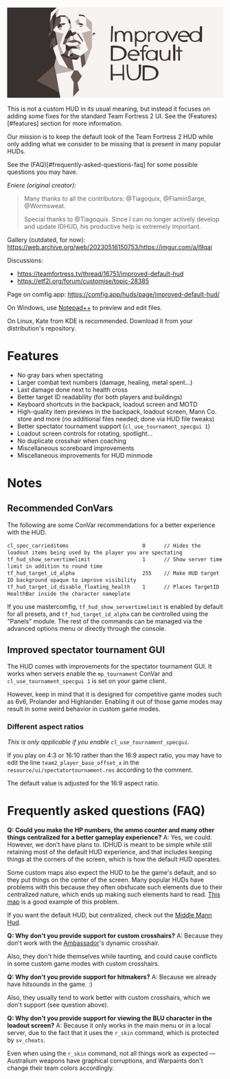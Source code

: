 ![banner](improved_default_hud_banner.png)

This is not a custom HUD in its usual meaning, but instead it focuses on adding some fixes for the standard Team Fortress 2 UI. See the (Features)[#features] section for more information.

Our mission is to keep the default look of the Team Fortress 2 HUD while only adding what we consider to be missing that is present in many popular HUDs.

See the (FAQ)[#frequently-asked-questions-faq] for some possible questions you may have.

*Eniere (original creator):*
> Many thanks to all the contributors: @Tiagoquix, @FlaminSarge, @Wormsweat.
> 
> Special thanks to @Tiagoquix. Since I can no longer actively develop and update IDHUD, his productive help is extremely important.

Gallery (outdated, for now): https://web.archive.org/web/20230516150753/https://imgur.com/a/l9qai

Discussions:
- https://teamfortress.tv/thread/16751/improved-default-hud
- https://etf2l.org/forum/customise/topic-28385

Page on comfig.app: https://comfig.app/huds/page/improved-default-hud/

On Windows, use [Notepad++](https://notepad-plus-plus.org) to preview and edit files.

On Linux, Kate from KDE is recommended. Download it from your distribution's repository.

# Features
- No gray bars when spectating
- Larger combat text numbers (damage, healing, metal spent...)
- Last damage done next to health cross
- Better target ID readability (for both players and buildings)
- Keyboard shortcuts in the backpack, loadout screen and MOTD
- High-quality item previews in the backpack, loadout screen, Mann Co. store and more (no additional files needed; done via HUD file tweaks)
- Better spectator tournament support (`cl_use_tournament_specgui 1`)
- Loadout screen controls for rotating, spotlight...
- No duplicate crosshair when coaching
- Miscellaneous scoreboard improvements
- Miscellaneous improvements for HUD minmode

# Notes

## Recommended ConVars
The following are some ConVar recommendations for a better experience with the HUD.
```
cl_spec_carrieditems 						0      // Hides the loadout items being used by the player you are spectating
tf_hud_show_servertimelimit 				1      // Show server time limit in addition to round time
tf_hud_target_id_alpha 						255    // Make HUD target ID background opaque to improve visibility
tf_hud_target_id_disable_floating_health 	1      // Places TargetID HealthBar inside the character nameplate
```
If you use mastercomfig, `tf_hud_show_servertimelimit` is enabled by default for all presets, and `tf_hud_target_id_alpha` can be controlled using the "Panels" module. The rest of the commands can be managed via the advanced options menu or directly through the console.

## Improved spectator tournament GUI
The HUD comes with improvements for the spectator tournament GUI. It works when servers enable the `mp_tournament` ConVar and `cl_use_tournament_specgui 1` is set on your game client.

However, keep in mind that it is designed for competitive game modes such as 6v6, Prolander and Highlander. Enabling it out of those game modes may result in some weird behavior in custom game modes.

### Different aspect ratios
*This is only applicable if you enable `cl_use_tournament_specgui`.*

If you play on 4:3 or 16:10 rather than the 16:9 aspect ratio, you may have to edit the line `team2_player_base_offset_x` in the `resource/ui/spectatortournament.res` according to the comment.

The default value is adjusted for the 16:9 aspect ratio.

# Frequently asked questions (FAQ)
**Q: Could you make the HP numbers, the ammo counter and many other things centralized for a better gameplay experience?**
A: Yes, we could. However, we don't have plans to. IDHUD is meant to be simple while still retaining most of the default HUD experience, and that includes keeping things at the corners of the screen, which is how the default HUD operates.

Some custom maps also expect the HUD to be the game's default, and so they put things on the center of the screen. Many popular HUDs have problems with this because they often obsfucate such elements due to their centralized nature, which ends up making such elements hard to read. [This map](https://steamcommunity.com/sharedfiles/filedetails/?id=2487430950) is a good example of this problem.

If you want the default HUD, but centralized, check out the [Middle Mann Hud](https://gamebanana.com/mods/445578).

**Q: Why don't you provide support for custom crosshairs?**
A: Because they don't work with the [Ambassador](https://wiki.teamfortress.com/wiki/Ambassador)'s dynamic crosshair.

Also, they don't hide themselves while taunting, and could cause conflicts in some custom game modes with custom crosshairs.

**Q: Why don't you provide support for hitmakers?**
A: Because we already have hitsounds in the game. :)

Also, they usually tend to work better with custom crosshairs, which we don't support (see question above).

**Q: Why don't you provide support for viewing the BLU character in the loadout screen?**
A: Because it only works in the main menu or in a local server, due to the fact that it uses the `r_skin` command, which is protected by `sv_cheats`.

Even when using the `r_skin` command, not all things work as expected — Australium weapons have graphical corruptions, and Warpaints don't change their team colors accordingly.
